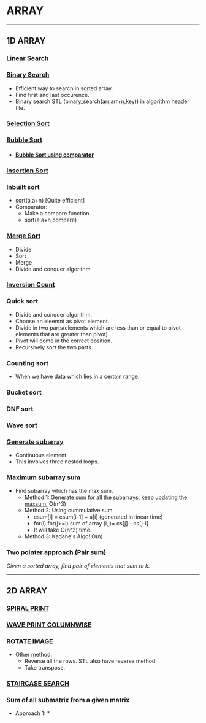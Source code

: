 # ARRAY

<hr/>

## 1D ARRAY

### <a href="https://github.com/sanya2508/Arrays/blob/master/linear%20search.cpp">Linear Search</a>

### <a href="https://github.com/sanya2508/Arrays/blob/master/binary%20search.cpp">Binary Search</a>
 * Efficient way to search in sorted array.
 * Find first and last occurence.
 * Binary search STL (binary_search(arr,arr+n,key)) in algorithm header file.
 
 


### <a href="https://github.com/sanya2508/Arrays/blob/master/Selection%20sort.cpp">Selection Sort</a>

### <a href="https://github.com/sanya2508/Arrays/blob/master/Bubble%20sort.cpp">Bubble Sort</a>
  * #### <a href="https://github.com/sanya2508/Arrays/blob/master/Bubble%20sort%20using%20comparator.cpp">Bubble Sort using comparator</a>

### <a href="https://github.com/sanya2508/Arrays/blob/master/insertion%20sort.cpp">Insertion Sort</a>

### <a href="https://github.com/sanya2508/Arrays/blob/master/inbuilt%20sort.cpp">Inbuilt sort</a>
 * sort(a,a+n) [Quite efficient]
 * Comparator:  
      * Make a compare function.
      * sort(a,a+n,compare)
      
### <a href="https://github.com/sanya2508/Arrays/blob/master/merge%20sort.cpp">Merge Sort</a>
 * Divide
 * Sort
 * Merge
 * Divide and conquer algorithm

### <a href="https://github.com/sanya2508/Arrays/blob/master/inversion%20count.cpp">Inversion Count</a>
      
### Quick sort
 * Divide and conquer algorithm.
 * Choose an eleemnt as pivot element.
 * Divide in two parts(elements which are less than or equal to pivot, elements that are greater than pivot).
 * Pivot will come in the correct position.
 * Recursively sort the two parts.

### Counting sort
 * When we have data which lies in a certain range.
 
### Bucket sort

### DNF sort

### Wave sort




### <a href="https://github.com/sanya2508/Arrays/blob/master/generate%20subarrays.cpp">Generate subarray</a>
  * Continuous element
  * This involves three nested loops.
    

### Maximum subarray sum
 * Find subarray which has the max sum.
    * <a href="https://github.com/sanya2508/Arrays/blob/master/max%20subarray%20sum1.cpp">Method 1: Generate sum for all the subarrays, keep updating the maxsum.</a> O(n^3)
    * Method 2: Using cummulative sum.
      * csum[i] = csum[i-1] + a[i] (generated in linear time)
      * for(i)
        for(j>=i)
        sum of array (i,j)= cs[j] - cs[j-i]
      * It will take O(n^2) time.
    * Method 3: Kadane's Algo! O(n)

### <a href="https://github.com/sanya2508/Arrays/blob/master/two%20pointer.cpp">Two pointer approach (Pair sum)</a>
*Given a sorted array, find pair of elements that sum to k.*


<hr/>



## 2D ARRAY

### <a href="https://github.com/sanya2508/Arrays/blob/master/spiral%20print.cpp">SPIRAL PRINT</a>

### <a href="https://github.com/sanya2508/Arrays/blob/master/waveprint_columnwise.cpp">WAVE PRINT COLUMNWISE</a>

### <a href="https://github.com/sanya2508/Arrays/blob/master/rotate%20image.cpp">ROTATE IMAGE</a>
 * Other method: 
    * Reverse all the rows. STL also have reverse method.
    * Take transpose.

### <a href="https://github.com/sanya2508/Arrays/blob/master/staircase.cpp">STAIRCASE SEARCH</a>

### Sum of all submatrix from a  given matrix
 * Approach 1:
   * 
